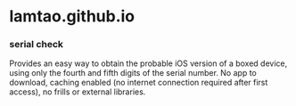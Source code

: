# lamtao.github.io
### serial check

Provides an easy way to obtain the probable iOS version of a boxed device, using only the fourth and fifth digits of the serial number.  No app to download, caching enabled (no internet connection required after first access), no frills or external libraries.
